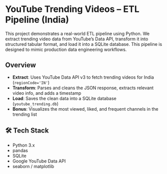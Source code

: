 # YouTube Trending Videos – ETL Pipeline (India)

This project demonstrates a real-world ETL pipeline using Python. We extract trending video data from YouTube’s Data API, transform it into structured tabular format, and load it into a SQLite database. This pipeline is designed to mimic production data engineering workflows.

## Overview

- **Extract**: Uses YouTube Data API v3 to fetch trending videos for India (`regionCode='IN'`)
- **Transform**: Parses and cleans the JSON response, extracts relevant video info, and adds a timestamp
- **Load**: Saves the clean data into a SQLite database (`youtube_trending.db`)
- **Bonus**: Visualizes the most viewed, liked, and frequent channels in the trending list

## 🛠️ Tech Stack

- Python 3.x
- pandas
- SQLite
- Google YouTube Data API
- seaborn / matplotlib
